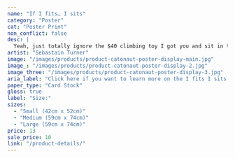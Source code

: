 ```yaml
---
name: "If I fits… I sits"
category: "Poster"
cat: "Poster Print"
non_conflict: false
desc: |
  Yeah, just totally ignore the $40 climbing toy I got you and sit in the old, damp, cardboard box.
artist: "Sebastain Turner"
image: "/images/products/product-catonaut-poster-display-main.jpg"
image_: "/images/products/product-catonaut-poster-display-2.jpg"
image_three: "/images/products/product-catonaut-poster-display-3.jpg"
aria_label: "Click here if you want to learn more on the I fits I sits poster."
paper_type: "Card Stock"
gloss: true
label: "Size:"
sizes:
  - "Small (42cm x 52cm)"
  - "Medium (59cm x 74cm)"
  - "Large (59cm x 74cm)"
price: 13
sale_price: 10
link: "/product-details/"
---
```

